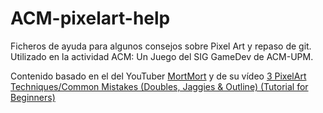 # ACM-pixelart-help
Ficheros de ayuda para algunos consejos sobre Pixel Art y repaso de git.
Utilizado en la actividad ACM: Un Juego del SIG GameDev de ACM-UPM.

Contenido basado en el del YouTuber [MortMort](https://www.youtube.com/channel/UCsn9MzwyPKeCE6MEGtMU4gg)
y de su vídeo [3 PixelArt Techniques/Common Mistakes (Doubles, Jaggies & Outline) (Tutorial for Beginners)](https://www.youtube.com/watch?v=gW1G_FLsuEs) 
